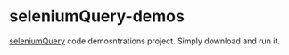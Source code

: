 seleniumQuery-demos
===================

[seleniumQuery](https://github.com/seleniumQuery/seleniumQuery) code demosntrations project. Simply download and run it.
